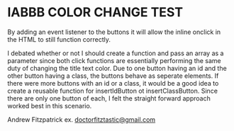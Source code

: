 # IABBB COLOR CHANGE TEST

By adding an event listener to the buttons it will allow the inline onclick in the HTML to still function correctly. 

I debated whether or not I should create a function and pass an array as a parameter since both click functions are essentially performing the same duty of changing the title text color. Due to one button having an id and the other button having a class, the buttons behave as seperate elements. If there were more buttons with an id or a class, it would be a good idea to create a reusable function for insertIdButton ot insertClassButton. Since there are only one button of each, I felt the straight forward approach worked best in this scenario.

Andrew Fitzpatrick
ex. [doctorfitztastic@gmail.com](mailto:doctorfitztastic@gmail.com)
